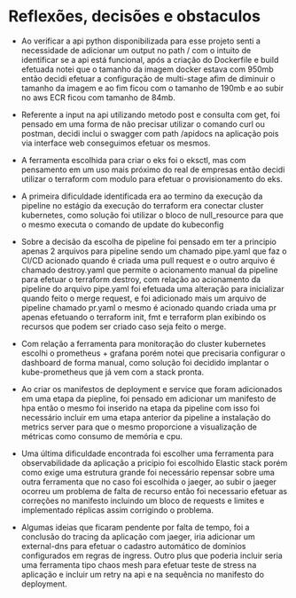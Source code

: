 # Reflexões, decisões e obstaculos

- Ao verificar a api python disponibilizada para esse projeto senti a necessidade de adicionar um output no path / com o intuito de identificar se a api está funcional, após a criação do Dockerfile e build efetuada notei que o tamanho da imagem docker estava com 950mb então decidi efetuar a configuração de multi-stage afim de diminuir o tamanho da imagem e ao fim ficou com o tamanho de 190mb e ao subir no aws ECR ficou com tamanho de 84mb.

- Referente a input na api utilizando metodo post e consulta com get, foi pensado em uma forma de não precisar utilizar o comando curl ou postman, decidi inclui o swagger com path /apidocs na aplicação pois via interface web conseguimos efetuar os mesmos.

- A ferramenta escolhida para criar o eks foi o eksctl, mas com pensamento em um uso mais próximo do real de empresas então decidi utilizar o terraform com modulo para efetuar o provisionamento do eks.

- A primeira dificuldade identificada era ao termino da execução da pipeline no estágio da execução do terraform era conectar cluster kubernetes, como solução foi utilizar o bloco de null_resource para que o mesmo executa o comando de update do kubeconfig

- Sobre a decisão da escolha de pipeline foi pensado em ter a principio apenas 2 arquivos para pipeline sendo um chamado pipe.yaml que faz o CI/CD acionado quando é criada uma pull request e o outro arquivo é chamado destroy.yaml que permite o acionamento manual da pipeline para efetuar o terraform destroy, com relação ao acionamento da pipeline do arquivo pipe.yaml foi efetuada uma alteração para inicializar quando feito o merge request, e foi adicionado mais um arquivo de pipeline chamado pr.yaml o mesmo é acionado quando criada uma pr apenas efetuando o terraform init, fmt e terraform plan exibindo os recursos que podem ser criado caso seja feito o merge.

- Com relação a ferramenta para monitoração do cluster kubernetes escolhi o prometheus + grafana porém notei que precisaria configurar o dashboard de forma manual, como solução foi decidido implantar o kube-prometheus que já vem com a stack pronta.

- Ao criar os manifestos de deployment e service que foram adicionados em uma etapa da piepline, foi pensado em adicionar um manifesto de hpa então o mesmo foi inserido na etapa da pipeline com isso foi necessário incluir em uma etapa anterior da pipeline a instalação do metrics server para que o mesmo proporcione a visualização de métricas como consumo de memória e cpu.

- Uma última dificuldade encontrada foi escolher uma ferramenta para observabilidade da aplicação a pricipio foi escolhido Elastic stack porém como exige uma estrutura grande foi necessário repensar sobre uma outra ferramenta que no caso foi escolhida o jaeger, ao subir o jaeger ocorreu um problema de falta de recurso então foi necessario efetuar as correções no manifesto incluindo um bloco de requests e limites e implementado réplicas assim corrigindo o problema.

- Algumas ideias que ficaram pendente por falta de tempo, foi a conclusão do tracing da aplicação com jaeger, iria adicionar um external-dns para efetuar o cadastro automático de domínios configurados em regras de ingress. Outro plus que poderia incluir seria uma ferramenta tipo chaos mesh para efetuar teste de stress na aplicação e incluir um retry na api e na sequência no manifesto do deployment.